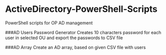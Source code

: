 # ActiveDirectory-PowerShell-Scripts
PowerShell scripts for OP AD management

###AD Users Password Generator
Creates 10 characters password for each user in selected OU and export the passwords to CSV file
   
###AD Array
Create an AD array, based on given CSV file with users
